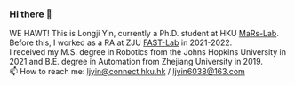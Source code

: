 ### Hi there 👋
WE HAWT! This is Longji Yin, currently a Ph.D. student at HKU [MaRs-Lab](https://mars.hku.hk/).
Before this, I worked as a RA at ZJU [FAST-Lab](http://zju-fast.com/) in 2021-2022.  
I received my M.S. degree in Robotics from the Johns Hopkins University in 2021 and B.E. degree in Automation from Zhejiang University in 2019.  
📫 How to reach me: ljyin@connect.hku.hk / ljyin6038@163.com 

<!--
**YLJ6038/YLJ6038** is a ✨ _special_ ✨ repository because its `README.md` (this file) appears on your GitHub profile.

Here are some ideas to get you started:

- 🔭 I’m currently working on ...
- 🌱 I’m currently learning ...
- 👯 I’m looking to collaborate on ...
- 🤔 I’m looking for help with ...
- 💬 Ask me about ...
- 📫 How to reach me: ...
- 😄 Pronouns: ...
- ⚡ Fun fact: ...
-->
